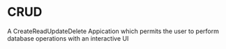 # CRUD
A CreateReadUpdateDelete Appication which permits the user to perform database operations with an interactive UI
